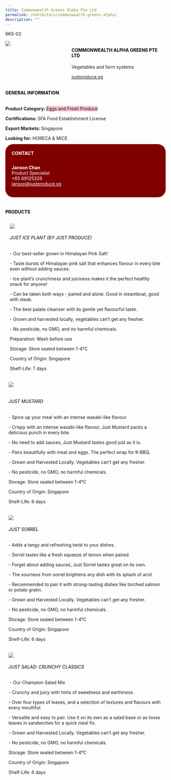 ```yaml
---
title: Commonwealth Greens Alpha Pte Ltd
permalink: /exhibitors/commonwealth-greens-alpha/
description: ""
---
```

<head>
	<div class="flex-paragraph">
		<!--hi there! this is a comment and will provide you with instructional guides-->
		<!--insert booth number here!-->
		<p style="text-transform: uppercase">6k5-02</p></div>
			<div class="flex-container" style="display: flex; flex-wrap: wrap;">
				<!--insert DOWNLOAD link of company logo between the " marks!-->
			<div class="card sgds" style="flex: 1 1 40%; display: block;"><img src="https://drive.google.com/uc?id=1airHqquiKVLUmdXA1uUUgiT-3udkXssG&export=download"></div>
	<div class="card-sgds" style="flex: 1 1 58%; display: block; margin-left: 3px">
		<h4 style="text-transform: uppercase; color: black;"><!--insert the exhibitor's name between the <b> tags here--><b>Commonwealth Alpha Greens Pte Ltd</b></h4><!--insert the exhibitor's description between the <p> tags here-->
		<p>Vegetables and farm systems</p>
		<!--insert the exhibitor's website link, making sure there is "https:// www." present please. make sure the entire https link goes in between the " marks-->
		<p><a href="https://justproduce.com" target="_blank"><!--insert the www website link here (no need for https)-->justproduce.sg</a></p>
	</div>
</div>
</head>

<body>
	<h4 style="text-transform: uppercase; color: black;"><b>General Information</b></h4>
		<div class="flex-container" style="display: flex; flex-wrap: wrap;">
			<div class="card sgds" style="flex: 1 1 65%; display: block; align-self: stretch">
			<div class="flex-paragraph">
			<p><b>Product Category: </b><span style=" background-color: pink; border-radius: 10 px;"><!--insert the exhibitor's pdt cat between the <p> tags here-->Eggs and Fresh Produce</span></p> 
				<p><b>Certifications: </b><!--insert all the exhibitor's certifications between the </b> and </p> here--> SFA Food Establishment License</p>
			<p><b>Export Markets: </b><!--insert all the exhibitor's export markets between the </b> and </p> here-->Singapore</p>
			<p style="margin-bottom: 10px;"><b>Looking for: </b><!--insert all the exhibitor's potential business partners between the </b> and </p> here-->HORECA & MICE</p>
			</div>
		</div>
		<div class="card sgds" style="flex: 1 1 35%; padding: 10px; display: block; background-color: maroon; border-radius: 25px; align-self: center;">
		<h4 style="color: white; margin-top: 10px; margin-left: 10px;">CONTACT</h4>
		<div class="flex-paragraph">
			<!--replace with exhibitor's: -->
			<p style="padding: 10px; color: white;"><b><!-- POC name-->Janson Chan</b><br><!-- designation-->Product Specialist<br><!--contact number-->+65 69125326<br><!-- for linking purposes, insert their email after "mailto:"...--><a href="mailto:janson@justproduce.sg" style="color: white;"><!--...and also include the display email before </a> here-->janson@justproduce.sg</a></p>
		</div>
			</div>
		</div>
	<br>
		<h4 style="text-transform: uppercase; color: black;"><b>products</b></h4>
<div style="display: flex; flex-wrap: wrap;">
  <div class="card sgds" style="flex: 1 1 47%; margin: 10px; display: block;"><!--insert the exhibitor's DOWNLOAD image for product between the " marks here-->
	<div class="flex-image" style="display: block;"><img src="https://drive.google.com/uc?id=1njmzSqckvH2Mv1754aGVoxVLjgoU8MJn&export=download"></div>
	<div class="flex-paragraph">
		<h6 style="text-transform: uppercase; color: black;"><!--insert product name before </h6> and product description after <p>-->Just Ice Plant (by Just Produce)</h6>
		<p>- Our best-seller grown in Himalayan Pink Salt!

\- Taste bursts of Himalayan pink salt that enhances flavour in every bite even without adding sauces.

\- Ice plant’s crunchiness and juiciness makes it the perfect healthy snack for anyone!

\- Can be taken both ways - paired and alone. Good in steamboat, good with steak.

\- The best palate cleanser with its gentle yet flavourful taste.

\- Grown and harvested locally, vegetables can’t get any fresher.

\- No pesticide, no GMO, and no harmful chemicals.

  

Preparation: Wash before use

Storage: Store sealed between 1-4°C

Country of Origin: Singapore

Shelf-Life: 7 days</p></div>
	</div>
		<div class="card sgds" style="flex: 1 1 47%; margin: 10px; display: block;">
		<div class="flex-image" style="display: block;"><img src="https://drive.google.com/uc?id=1m20qqshOBwbzgeBi0ANVl3yyl17wosnG&export=download"></div>
	<div class="flex-paragraph">
		<h6 style="text-transform: uppercase; color: black;">  
Just Mustard</h6>
		<p>- Spice up your meal with an intense wasabi-like flavour.

\- Crispy with an intense wasabi-like flavour, Just Mustard packs a delicious punch in every bite.

\- No need to add sauces, Just Mustard tastes good just as it is.

\- Pairs beautifully with meat and eggs. The perfect wrap for K-BBQ.

\- Grown and Harvested Locally. Vegetables can’t get any fresher.

\- No pesticide, no GMO, no harmful chemicals.

  

Storage: Store sealed between 1-4°C

Country of Origin: Singapore

Shelf-Life: 6 days</p></div>
	</div>
		<div class="card sgds" style="flex: 1 1 47%; margin: 10px; display: block;">
		<div class="flex-image" style="display: block;"><img src="https://drive.google.com/uc?id=1HwSp_9HYSgwH8ZG4Wfa43HWbzv-Wyp6v&export=download"></div>
	<div class="flex-paragraph">
		<h6 style="text-transform: uppercase; color: black;">Just Sorrel</h6>
		<p>- Adds a tangy and refreshing twist to your dishes.

\- Sorrel tastes like a fresh squeeze of lemon when paired.

\- Forget about adding sauces, Just Sorrel tastes great on its own.

\- The sourness from sorrel brightens any dish with its splash of acid.

\- Recommended to pair it with strong-tasting dishes like torched salmon or potato gratin.

\- Grown and Harvested Locally. Vegetables can’t get any fresher.

\- No pesticide, no GMO, no harmful chemicals.

  

Storage: Store sealed between 1-4°C

Country of Origin: Singapore

Shelf-Life: 6 days</p></div>
		</div>
		<div class="card sgds" style="flex: 1 1 47%; margin: 10px; display: block;">
		<div class="flex-image" style="display: block;"><img src="https://drive.google.com/uc?id=11L4QWGEfEdnUmdlNLzAmMx0T8wj_q-wU&export=download"></div>
	<div class="flex-paragraph">
		<h6 style="text-transform: uppercase; color: black;">Just Salad: Crunchy Classics</h6>
		<p> - Our Champion Salad Mix

\- Crunchy and juicy with hints of sweetness and earthiness.

\- Over four types of leaves, and a selection of textures and flavours with every mouthful.

\- Versatile and easy to pair. Use it on its own as a salad base or as loose leaves in sandwiches for a quick meal fix.

\- Grown and Harvested Locally. Vegetables can’t get any fresher.

\- No pesticide, no GMO, no harmful chemicals.

  

Storage: Store sealed between 1-4°C

Country of Origin: Singapore

Shelf-Life: 6 days </p></div>
	</div>
	</div>
</body>